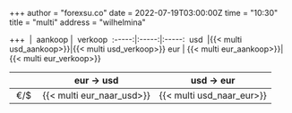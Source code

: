 +++
author = "forexsu.co"
date = 2022-07-19T03:00:00Z
time = "10:30"
title = "multi"
address = "wilhelmina"

+++
&nbsp;| &nbsp;aankoop&nbsp;| &nbsp;verkoop&nbsp;
:-----:|:-----:|:-----:
&nbsp;usd&nbsp;  |{{< multi usd_aankoop>}}|{{< multi usd_verkoop>}}
eur  | {{< multi eur_aankoop>}}|{{< multi eur_verkoop>}}

&nbsp;| eur → usd|usd → eur
:-----:|:-----:|:-----:
&nbsp;€/$&nbsp;|{{< multi eur_naar_usd>}}|{{< multi usd_naar_eur>}}
